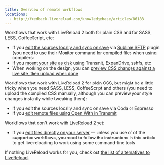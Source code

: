 ```yaml
---
title: Overview of remote workflows
locations:
  - http://feedback.livereload.com/knowledgebase/articles/86183
---
```


Workflows that work with LiveReload 2 both for plain CSS and for SASS, LESS, CoffeeScript, etc:

*   If you [edit the sources locally and sync on save](http://feedback.livereload.com/knowledgebase/articles/86240-if-you-edit-the-sources-locally-and-sync-on-save-v) via [Sublime SFTP](http://wbond.net/sublime_packages/sftp) plugin (you need to use their Monitor command for compiled files when using compilers)
*   If you [mount your site as disk](http://feedback.livereload.com/knowledgebase/articles/86272-if-you-mount-your-site-as-disk-using-transmit-exp) using Transmit, ExpanDrive, sshfs, etc
*   When working on the design, you can [preview CSS changes against a live site, then upload when done](http://feedback.livereload.com/knowledgebase/articles/86220-preview-css-changes-against-a-live-site-then-uplo)

Workflows that work with LiveReload 2 for plain CSS, but might be a little tricky when you need SASS, LESS, CoffeeScript and others (you need to upload the compiled CSS manually, although you can preview your style changes instantly while tweaking them):

*   If you [edit the sources locally and sync on save](http://feedback.livereload.com/knowledgebase/articles/86240-if-you-edit-the-sources-locally-and-sync-on-save-v) via Coda or Espresso
*   If you [edit remote files using Open With in Transmit](http://feedback.livereload.com/knowledgebase/articles/86258-if-you-edit-remote-files-using-open-with-in-transm)

Workflows that don't work with LiveReload 2 yet:

*   If you [edit files directly on your server](http://feedback.livereload.com/knowledgebase/articles/86280-if-you-edit-files-directly-on-your-server) — unless you use of of the supported workflows, you need to follow the instructions in this article to get live reloading to work using some command-line tools

If nothing LiveReload works for you, check out [the list of alternatives to LiveReload](http://feedback.livereload.com/knowledgebase/articles/86189-i-don-t-like-livereload-can-you-recommend-somethi).
